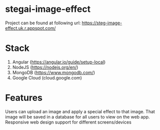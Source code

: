 # stegai-image-effect
Project can be found at following url: https://steg-image-effect.uk.r.appspot.com/

# Stack
1. Angular (https://angular.io/guide/setup-local)
2. NodeJS (https://nodejs.org/en/)
3. MongoDB (https://www.mongodb.com/)
4. Google Cloud (cloud.google.com)

# Features
Users can upload an image and apply a special effect to that image. That image will be saved in a database for all users to view on the web app.
Responsive web design support for different screens/devices
